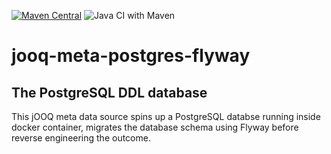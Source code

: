 [![Maven Central](https://maven-badges.herokuapp.com/maven-central/com.github.sabomichal/jooq-meta-postgres-flyway/badge.svg)](https://maven-badges.herokuapp.com/maven-central/com.github.sabomichal/jooq-meta-postgres-flyway) ![Java CI with Maven](https://github.com/sabomichal/jooq-meta-postgres-flyway/workflows/Java%20CI%20with%20Maven/badge.svg)

jooq-meta-postgres-flyway
=========================
The PostgreSQL DDL database
---------------------------
This jOOQ meta data source spins up a PostgreSQL databse running inside docker container, migrates the database schema using Flyway before reverse engineering the outcome.
